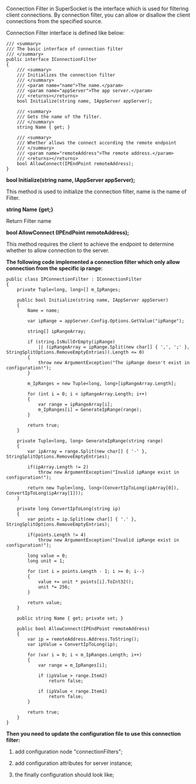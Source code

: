 Connection Filter in SuperSocket is the interface which is used for filtering client connections. By connection filter, you can allow or disallow the client connections from the specified source.

Connection Filter interface is defined like below:

    /// <summary>
    /// The basic interface of connection filter
    /// </summary>
    public interface IConnectionFilter
    {
        /// <summary>
        /// Initializes the connection filter
        /// </summary>
        /// <param name="name">The name.</param>
        /// <param name="appServer">The app server.</param>
        /// <returns></returns>
        bool Initialize(string name, IAppServer appServer);

        /// <summary>
        /// Gets the name of the filter.
        /// </summary>
        string Name { get; }

        /// <summary>
        /// Whether allows the connect according the remote endpoint
        /// </summary>
        /// <param name="remoteAddress">The remote address.</param>
        /// <returns></returns>
        bool AllowConnect(IPEndPoint remoteAddress);
    }


**bool Initialize(string name, IAppServer appServer);**

This method is used to initialize the connection filter, name is the name of Filter.

**string Name {get;}**

Return Filter name

**bool AllowConnect (IPEndPoint remoteAddress);**

This method requires the client to achieve the endpoint to determine whether to allow connection to the server.



**The following code implemented a connection filter which only allow connection from the specific ip range:**

    public class IPConnectionFilter : IConnectionFilter
    {
        private Tuple<long, long>[] m_IpRanges;

        public bool Initialize(string name, IAppServer appServer)
        {
            Name = name;

            var ipRange = appServer.Config.Options.GetValue("ipRange");

            string[] ipRangeArray;

            if (string.IsNullOrEmpty(ipRange)
                || (ipRangeArray = ipRange.Split(new char[] { ',', ';' }, StringSplitOptions.RemoveEmptyEntries)).Length <= 0)
            {
                throw new ArgumentException("The ipRange doesn't exist in configuration!");
            }

            m_IpRanges = new Tuple<long, long>[ipRangeArray.Length];

            for (int i = 0; i < ipRangeArray.Length; i++)
            {
                var range = ipRangeArray[i];
                m_IpRanges[i] = GenerateIpRange(range);
            }

            return true;
        }

        private Tuple<long, long> GenerateIpRange(string range)
        {
            var ipArray = range.Split(new char[] { '-' }, StringSplitOptions.RemoveEmptyEntries);

            if(ipArray.Length != 2)
                throw new ArgumentException("Invalid ipRange exist in configuration!");

            return new Tuple<long, long>(ConvertIpToLong(ipArray[0]), ConvertIpToLong(ipArray[1]));
        }

        private long ConvertIpToLong(string ip)
        {
            var points = ip.Split(new char[] { '.' }, StringSplitOptions.RemoveEmptyEntries);

            if(points.Length != 4)
                throw new ArgumentException("Invalid ipRange exist in configuration!");

            long value = 0;
            long unit = 1;

            for (int i = points.Length - 1; i >= 0; i--)
            {
                value += unit * points[i].ToInt32();
                unit *= 256;
            }

            return value;
        }

        public string Name { get; private set; }

        public bool AllowConnect(IPEndPoint remoteAddress)
        {
            var ip = remoteAddress.Address.ToString();
            var ipValue = ConvertIpToLong(ip);

            for (var i = 0; i < m_IpRanges.Length; i++)
            {
                var range = m_IpRanges[i];

                if (ipValue > range.Item2)
                    return false;

                if (ipValue < range.Item1)
                    return false;
            }

            return true;
        }
    }

**Then you need to update the configuration file to use this connection filter:**

1) add configuration node "connectionFilters";

    <connectionFilters>
      <add name="IpRangeFilter"
           type="SuperSocket.QuickStart.ConnectionFilter.IPConnectionFilter, SuperSocket.QuickStart.ConnectionFilter" />
    </connectionFilters>


2) add configuration attributes for server instance;

    <server name="EchoServer"
            serverTypeName="EchoService" ip="Any" port="2012"
            connectionFilter="IpRangeFilter"
            ipRange="127.0.1.0-127.0.1.255">
    </server>

3) the finally configuration should look like;

    <?xml version="1.0" encoding="utf-8" ?>
    <configuration>
        <configSections>
            <section name="superSocket" type="SuperSocket.SocketEngine.Configuration.SocketServiceConfig, SuperSocket.SocketEngine"/>
        </configSections>
        <appSettings>
            <add key="ServiceName" value="EchoService"/>
        </appSettings>
        <superSocket>
            <servers>
                <server name="EchoServer"
                    serverTypeName="EchoService"
                    ip="Any" port="2012"
                    connectionFilter="IpRangeFilter"
                    ipRange="127.0.1.0-127.0.1.255">
                </server>
            </servers>
           <serverTypes>
               <add name="EchoService"
                    type="SuperSocket.QuickStart.EchoService.EchoServer, SuperSocket.QuickStart.EchoService" />
           </serverTypes>
           <connectionFilters>
               <add name="IpRangeFilter"
                    type="SuperSocket.QuickStart.ConnectionFilter.IPConnectionFilter, SuperSocket.QuickStart.ConnectionFilter" />
           </connectionFilters>
        </superSocket>
        <startup>
            <supportedRuntime version="v4.0" sku=".NETFramework,Version=v4.0" />
        </startup>
    </configuration>
    